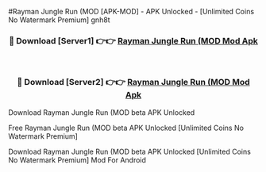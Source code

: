 #Rayman Jungle Run (MOD [APK-MOD] - APK Unlocked - [Unlimited Coins No Watermark Premium] gnh8t



<div align="center">

<h3>🔴 Download [Server1] 👉👉 <a href="https://momento.my/?title=Rayman_Jungle_Run_(MOD">Rayman Jungle Run (MOD Mod Apk</a></h3><br>

<h3>🔴 Download [Server2] 👉👉 <a href="https://momento.my/?title=Rayman_Jungle_Run_(MOD">Rayman Jungle Run (MOD Mod Apk</a></h3>
</div>



Download Rayman Jungle Run (MOD beta APK Unlocked

Free Rayman Jungle Run (MOD beta APK Unlocked [Unlimited Coins No Watermark Premium]

Download Rayman Jungle Run (MOD beta APK Unlocked [Unlimited Coins No Watermark Premium] Mod For Android
